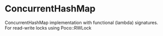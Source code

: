# ConcurrentHashMap

ConcurrentHashMap implementation with functional (lambda) signatures. For read-write locks using Poco::RWLock